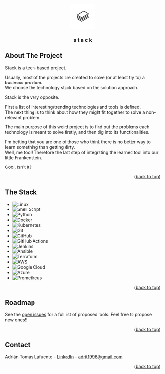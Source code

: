 <div id="top"></div>


<!-- PROJECT LOGO -->
<br />
<div align="center">
  <a href="https://github.com/atomasla/stack">
    <img src="images/stack-logo.jpeg" alt="Logo" width="80" height="80">
  </a>

<h3 align="center">s t a c k</h3>
</div>



<!-- ABOUT THE PROJECT -->
## About The Project

Stack is a tech-based project.

Usually, most of the projects are created to solve (or at least try to) a business problem.  
We choose the technology stack based on the solution approach.

Stack is the very opposite.

First a list of interesting/trending technologies and tools is defined.  
The next thing is to think about how they might fit together to solve a non-relevant problem.
 
The main purpose of this weird project is to find out the problems each technology is meant to solve firstly, and then dig into its functionalities.

I'm betting that you are one of those who think there is no better way to learn something than getting dirty.  
Well, me too!! Therefore the last step of integrating the learned tool into our little Frankenstein.

Cool, isn't it?



<p align="right">(<a href="#top">back to top</a>)</p>



## The Stack


* ![Linux][Linux]
* ![Shell Script][Shell Script]
* ![Python][Python]
* ![Docker][Docker]
* ![Kubernetes][Kubernetes]
* ![Git][Git]
* ![GitHub][GitHub]
* ![GitHub Actions][Github Actions]
* ![Jenkins][Jenkins]
* ![Ansible][Ansible]
* ![Terraform][Terraform]
* ![AWS][AWS]
* ![Google Cloud][Google Cloud]
* ![Azure][Azure]
* ![Prometheus][Prometheus]


<p align="right">(<a href="#top">back to top</a>)</p>




<!-- ROADMAP -->
## Roadmap

See the [open issues][issues-url] for a full list of proposed tools. Feel free to propose new ones!!


<p align="right">(<a href="#top">back to top</a>)</p>




<!-- CONTACT -->
## Contact

Adrián Tomás Lafuente - [LinkedIn][linkedin-url] - adrit1996@gmail.com


<p align="right">(<a href="#top">back to top</a>)</p>





<!-- MARKDOWN LINKS & IMAGES -->
[issues-shield]: https://img.shields.io/github/issues/atomasla/stack.svg?style=for-the-badge
[issues-url]: https://github.com/atomasla/stack/issues
[linkedin-url]: https://linkedin.com/in/adrián-tomás-lafuente-6735a6188

[Linux]: https://img.shields.io/badge/Linux-FCC624?style=for-the-badge&logo=linux&logoColor=white&color=28242c
[Shell Script]: https://img.shields.io/badge/shell_script-%23121011.svg?style=for-the-badge&logo=gnu-bash&logoColor=white&color=28242c
[Python]: https://img.shields.io/badge/python-3670A0?style=for-the-badge&logo=python&logoColor=white&color=28242c
[Python-url]: https://www.python.org
[Docker]: https://img.shields.io/badge/docker-%230db7ed.svg?style=for-the-badge&logo=docker&logoColor=white&color=28242c
[Kubernetes]: https://img.shields.io/badge/kubernetes-%23326ce5.svg?style=for-the-badge&logo=kubernetes&logoColor=white&color=28242c
[Git]: https://img.shields.io/badge/git-%23F05033.svg?style=for-the-badge&logo=git&logoColor=white&color=28242c
[GitHub]: https://img.shields.io/badge/github-%23121011.svg?style=for-the-badge&logo=github&logoColor=white&color=28242c
[GitHub Actions]: https://img.shields.io/badge/github%20actions-%232671E5.svg?style=for-the-badge&logo=githubactions&logoColor=white&color=28242c
[Jenkins]: https://img.shields.io/badge/jenkins-%232C5263.svg?style=for-the-badge&logo=jenkins&logoColor=white&color=28242c
[Ansible]: https://img.shields.io/badge/ansible-%231A1918.svg?style=for-the-badge&logo=ansible&logoColor=white&color=28242c
[Terraform]: https://img.shields.io/badge/terraform-%235835CC.svg?style=for-the-badge&logo=terraform&logoColor=white&color=28242c
[AWS]: https://img.shields.io/badge/AWS-%23FF9900.svg?style=for-the-badge&logo=amazon-aws&logoColor=white&color=28242c
[Google Cloud]: https://img.shields.io/badge/GoogleCloud-%234285F4.svg?style=for-the-badge&logo=google-cloud&logoColor=white&color=28242c
[Azure]: https://img.shields.io/badge/azure-%230072C6.svg?style=for-the-badge&logo=microsoftazure&logoColor=white&color=28242c
[Prometheus]: https://img.shields.io/badge/Prometheus-E6522C?style=for-the-badge&logo=Prometheus&logoColor=white&color=28242c